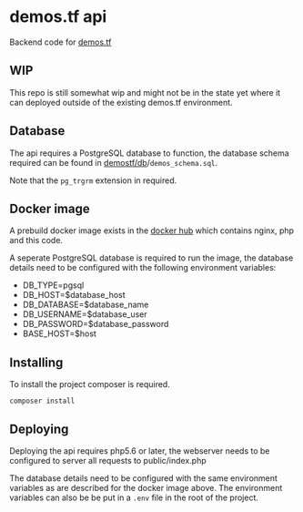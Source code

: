 # demos.tf api

Backend code for [demos.tf](https://demos.tf)

## WIP

This repo is still somewhat wip and might not be in the state yet where it can deployed outside of the existing demos.tf environment.

## Database

The api requires a PostgreSQL database to function, the database schema required can be found in [demostf/db](https://github.com/demostf/api)/`demos_schema.sql`.

Note that the `pg_trgrm` extension in required.

## Docker image

A prebuild docker image exists in the [docker hub](https://hub.docker.com/r/demostf/api/) which contains nginx, php and this code.

A seperate PostgreSQL database is required to run the image, the database details need to be configured with the following environment variables:

- DB_TYPE=pgsql
- DB_HOST=$database_host
- DB_DATABASE=$database_name
- DB_USERNAME=$database_user
- DB_PASSWORD=$database_password
- BASE_HOST=$host

## Installing

To install the project composer is required.

```
composer install
```

## Deploying

Deploying the api requires php5.6 or later, the webserver needs to be configured to server all requests to public/index.php

The database details need to be configured with the same environment variables as are described for the docker image above. The environment variables can also be be put in a `.env` file in the root of the project.
